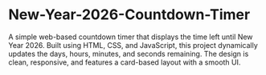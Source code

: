 # New-Year-2026-Countdown-Timer
A simple web-based countdown timer that displays the time left until New Year 2026. Built using HTML, CSS, and JavaScript, this project dynamically updates the days, hours, minutes, and seconds remaining. The design is clean, responsive, and features a card-based layout with a smooth UI.
